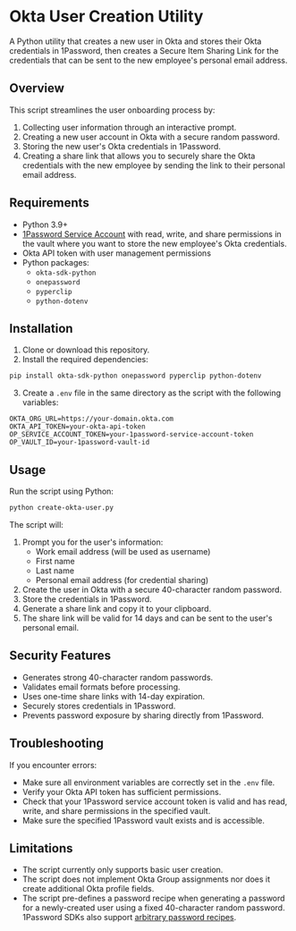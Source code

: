 # Okta User Creation Utility

A Python utility that creates a new user in Okta and stores their Okta credentials in 1Password, then creates a Secure Item Sharing Link for the credentials that can be sent to the new employee's personal email address.

## Overview

This script streamlines the user onboarding process by:

1. Collecting user information through an interactive prompt.
2. Creating a new user account in Okta with a secure random password.
3. Storing the new user's Okta credentials in 1Password.
4. Creating a share link that allows you to securely share the Okta credentials with the new employee by sending the link to their personal email address.

## Requirements

- Python 3.9+
- [1Password Service Account](https://developer.1password.com/docs/service-accounts/get-started/) with read, write, and share permissions in the vault where you want to store the new employee's Okta credentials.
- Okta API token with user management permissions
- Python packages:
  - `okta-sdk-python`
  - `onepassword`
  - `pyperclip`
  - `python-dotenv`

## Installation

1. Clone or download this repository.
2. Install the required dependencies:

```bash
pip install okta-sdk-python onepassword pyperclip python-dotenv
```

3. Create a `.env` file in the same directory as the script with the following variables:

```
OKTA_ORG_URL=https://your-domain.okta.com
OKTA_API_TOKEN=your-okta-api-token
OP_SERVICE_ACCOUNT_TOKEN=your-1password-service-account-token
OP_VAULT_ID=your-1password-vault-id
```

## Usage

Run the script using Python:

```bash
python create-okta-user.py
```

The script will:

1. Prompt you for the user's information:
   - Work email address (will be used as username)
   - First name
   - Last name
   - Personal email address (for credential sharing)
2. Create the user in Okta with a secure 40-character random password.
3. Store the credentials in 1Password.
4. Generate a share link and copy it to your clipboard.
5. The share link will be valid for 14 days and can be sent to the user's personal email.

## Security Features

- Generates strong 40-character random passwords.
- Validates email formats before processing.
- Uses one-time share links with 14-day expiration.
- Securely stores credentials in 1Password.
- Prevents password exposure by sharing directly from 1Password.

## Troubleshooting

If you encounter errors:

- Make sure all environment variables are correctly set in the `.env` file.
- Verify your Okta API token has sufficient permissions.
- Check that your 1Password service account token is valid and has read, write, and share permissions in the specified vault.
- Make sure the specified 1Password vault exists and is accessible.

## Limitations

- The script currently only supports basic user creation.
- The script does not implement Okta Group assignments nor does it create additional Okta profile fields.
- The script pre-defines a password recipe when generating a password for a newly-created user using a fixed 40-character random password. 1Password SDKs also support [arbitrary password recipes](https://developer.1password.com/docs/sdks/manage-items#generate-a-password).
